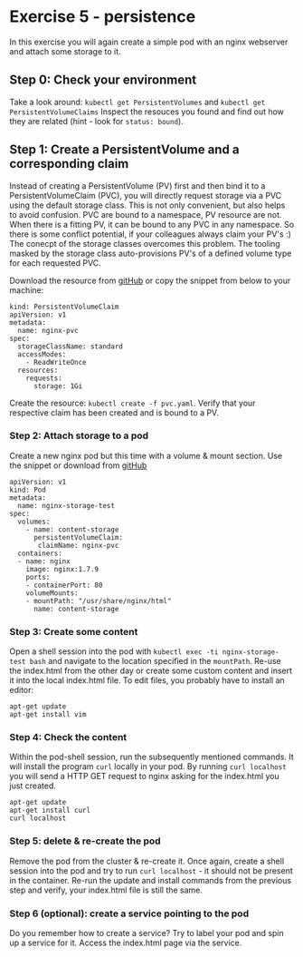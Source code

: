 # Exercise 5 - persistence

In this exercise you will again create a simple pod with an nginx webserver and attach some storage to it.

## Step 0: Check your environment
Take a look around: `kubectl get PersistentVolumes` and `kubectl get PersistentVolumeClaims`
Inspect the resouces you found and find out how they are related (hint - look for `status: bound`).

## Step 1: Create a PersistentVolume and a corresponding claim
Instead of creating a PersistentVolume (PV) first and then bind it to a PersistentVolumeClaim (PVC), you will directly request storage via a PVC using the default storage class.
This is not only convenient, but also helps to avoid confusion. PVC are bound to a namespace, PV resource are not. When there is a fitting PV, it can be bound to any PVC in any namespace. So there is some conflict potential, if your colleagues always claim your PV's :)
The conecpt of the storage classes overcomes this problem. The tooling masked by the storage class auto-provisions PV's of a defined volume type for each requested PVC.

Download the resource from [gitHub](https://github.wdf.sap.corp/raw/D051945/docker-k8s-training/master/kubernetes/pvc.yaml) or copy the snippet from below to your machine:

```
kind: PersistentVolumeClaim
apiVersion: v1
metadata:
  name: nginx-pvc
spec:
  storageClassName: standard
  accessModes:
    - ReadWriteOnce
  resources:
    requests:
      storage: 1Gi
```

Create the resource: `kubectl create -f pvc.yaml`. Verify that your respective claim has been created and is bound to a PV.

### Step 2: Attach storage to a pod
Create a new nginx pod but this time with a volume & mount section. Use the snippet or download from [gitHub](https://github.wdf.sap.corp/raw/D051945/docker-k8s-training/master/kubernetes/pod_with_pvc.yaml)

```
apiVersion: v1
kind: Pod
metadata:
  name: nginx-storage-test
spec:
  volumes:
    - name: content-storage
      persistentVolumeClaim:
       claimName: nginx-pvc
  containers:
  - name: nginx
    image: nginx:1.7.9
    ports:
    - containerPort: 80
    volumeMounts:
    - mountPath: "/usr/share/nginx/html"
      name: content-storage
```

### Step 3: Create some content
Open a shell session into the pod with `kubectl exec -ti nginx-storage-test bash` and navigate to the location specified in the `mountPath`.
Re-use the index.html from the other day or create some custom content and insert it into the local index.html file. To edit files, you probably have to install an editor:
```
apt-get update
apt-get install vim
```

### Step 4: Check the content
Within the pod-shell session, run the subsequently mentioned commands. It will install the program `curl` locally in your pod. By running `curl localhost` you will send a  HTTP GET request to nginx asking for the index.html you just created.
```
apt-get update
apt-get install curl
curl localhost
```

### Step 5: delete & re-create the pod
Remove the pod from the cluster & re-create it. Once again, create a shell session into the pod and try to run `curl localhost` - it should not be present in the container. Re-run the update and install commands from the previous step and verify, your index.html file is still the same.

### Step 6 (optional): create a service pointing to the pod
Do you remember how to create a service? Try to label your pod and spin up a service for it. Access the index.html page via the service. 

